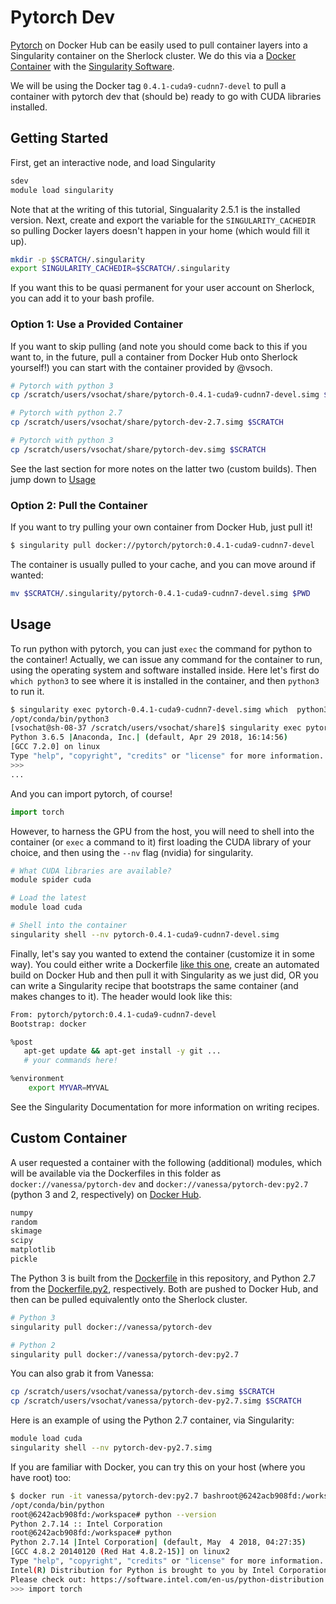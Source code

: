 # Pytorch Dev

[Pytorch](https://hub.docker.com/r/pytorch/pytorch/tags/) on Docker Hub can be easily used to pull container layers into a Singularity
container on the Sherlock cluster. We do this via a [Docker Container](https://hub.docker.com/r/weatherlab/ncview/) with the [Singularity Software](https://singularityware.github.io).

We will be using the Docker tag `0.4.1-cuda9-cudnn7-devel` to pull a container with pytorch dev that (should be) ready to go with CUDA libraries installed.


## Getting Started 

First, get an interactive node, and load Singularity
```bash
sdev
module load singularity
```

Note that at the writing of this tutorial, Singualarity 2.5.1 is the installed version.
Next, create and export the variable for the `SINGULARITY_CACHEDIR` so pulling Docker layers
doesn't happen in your home (which would fill it up).

```bash
mkdir -p $SCRATCH/.singularity
export SINGULARITY_CACHEDIR=$SCRATCH/.singularity
```

If you want this to be quasi permanent for your user account on Sherlock, you can
add it to your bash profile. 

### Option 1: Use a Provided Container
If you want to skip pulling (and note you should come back to this if you want to, in the future,
pull a container from Docker Hub onto Sherlock yourself!) you can start with the container provided
by @vsoch.


```bash
# Pytorch with python 3
cp /scratch/users/vsochat/share/pytorch-0.4.1-cuda9-cudnn7-devel.simg $SCRATCH

# Pytorch with python 2.7
cp /scratch/users/vsochat/share/pytorch-dev-2.7.simg $SCRATCH

# Pytorch with python 3
cp /scratch/users/vsochat/share/pytorch-dev.simg $SCRATCH
```

See the last section for more notes on the latter two (custom builds). Then jump down to [Usage](#Usage)

### Option 2: Pull the Container
If you want to try pulling your own container from Docker Hub, just pull it!

```bash
$ singularity pull docker://pytorch/pytorch:0.4.1-cuda9-cudnn7-devel
```

The container is usually pulled to your cache, and you can move around if wanted:

```bash
mv $SCRATCH/.singularity/pytorch-0.4.1-cuda9-cudnn7-devel.simg $PWD
```

## Usage
To run python with pytorch, you can just `exec` the command for python to the container! 
Actually, we can issue any command for the container to run, using the operating system
and software installed inside. Here let's first do `which python3` to see where it is
installed in the container, and then `python3` to run it.

```bash
$ singularity exec pytorch-0.4.1-cuda9-cudnn7-devel.simg which  python3
/opt/conda/bin/python3
[vsochat@sh-08-37 /scratch/users/vsochat/share]$ singularity exec pytorch-0.4.1-cuda9-cudnn7-devel.simg python3
Python 3.6.5 |Anaconda, Inc.| (default, Apr 29 2018, 16:14:56) 
[GCC 7.2.0] on linux
Type "help", "copyright", "credits" or "license" for more information.
>>> 
...
```

And you can import pytorch, of course!

```python
import torch
```

However, to harness the GPU from the host, you will need to shell into the container (or `exec` a command to it) first loading the CUDA library of your choice, and then using the `--nv` flag (nvidia) for singularity.

```bash
# What CUDA libraries are available?
module spider cuda

# Load the latest
module load cuda

# Shell into the container
singularity shell --nv pytorch-0.4.1-cuda9-cudnn7-devel.simg
```

Finally, let's say you wanted to extend the container (customize it in some way).
You could either write a Dockerfile [like this one](https://github.com/pytorch/pytorch/blob/master/docker/pytorch/Dockerfile), create
an automated build on Docker Hub and then pull it with Singularity as we just did, OR you can write a Singularity recipe
that bootstraps the same container (and makes changes to it). The header would look like this:

```bash
From: pytorch/pytorch:0.4.1-cuda9-cudnn7-devel
Bootstrap: docker

%post
   apt-get update && apt-get install -y git ...
   # your commands here!

%environment
    export MYVAR=MYVAL
```

See the Singularity Documentation for more information on writing recipes.

## Custom Container
A user requested a container with the following (additional) modules, which will be available via
the Dockerfiles in this folder as `docker://vanessa/pytorch-dev` and `docker://vanessa/pytorch-dev:py2.7` (python 3 and 2, respectively) on [Docker Hub](https://hub.docker.com/r/vanessa/pytorch-dev/tags/).

```bash
numpy 
random 
skimage 
scipy 
matplotlib 
pickle
```

The Python 3 is built from the [Dockerfile](Dockerfile) in this repository, and Python 2.7 from the 
[Dockerfile.py2](Dockerfile.py2), respectively. Both are pushed to Docker Hub, and then can be pulled
equivalently onto the Sherlock cluster.

```bash
# Python 3
singularity pull docker://vanessa/pytorch-dev

# Python 2
singularity pull docker://vanessa/pytorch-dev:py2.7
```

You can also grab it from Vanessa:

```bash
cp /scratch/users/vsochat/vanessa/pytorch-dev.simg $SCRATCH
cp /scratch/users/vsochat/vanessa/pytorch-dev-py2.7.simg $SCRATCH
```

Here is an example of using the Python 2.7 container, via Singularity:

```bash
module load cuda
singularity shell --nv pytorch-dev-py2.7.simg
```

If you are familiar with Docker, you can try this on your host (where you have root) too:

```bash
$ docker run -it vanessa/pytorch-dev:py2.7 bashroot@6242acb908fd:/workspace# which python
/opt/conda/bin/python
root@6242acb908fd:/workspace# python --version
Python 2.7.14 :: Intel Corporation
root@6242acb908fd:/workspace# python
Python 2.7.14 |Intel Corporation| (default, May  4 2018, 04:27:35) 
[GCC 4.8.2 20140120 (Red Hat 4.8.2-15)] on linux2
Type "help", "copyright", "credits" or "license" for more information.
Intel(R) Distribution for Python is brought to you by Intel Corporation.
Please check out: https://software.intel.com/en-us/python-distribution
>>> import torch
```
